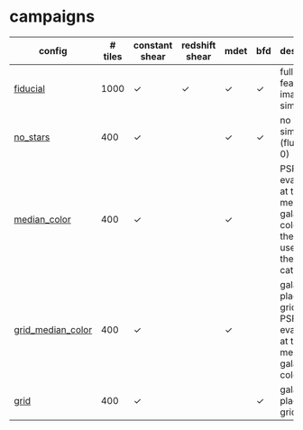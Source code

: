 # campaigns

| config | # tiles | constant shear | redshift shear | mdet | bfd | description |
|---|---|---|---|---|---|---|
| [fiducial](fiducial.yaml) | 1000 | ✓ | ✓ | ✓ | ✓ | full-featured image simulation |
| [no_stars](no_stars.yaml) | 400 | ✓ | | ✓ | ✓ | no stars are simulated (flux set to 0) |
| [median_color](median_color.yaml) | 400 | ✓ | | ✓ | | PSFs evaluated at the median galaxy color (i.e., the color used for the mdet catalogs) |
| [grid_median_color](grid_median_color.yaml) | 400 | ✓ | | ✓ | | galaxies placed on a grid with PSFs evaluated at the median galaxy color |
| [grid](grid.yaml) | 400 | ✓ | | | ✓ | galaxies placed on a grid |
